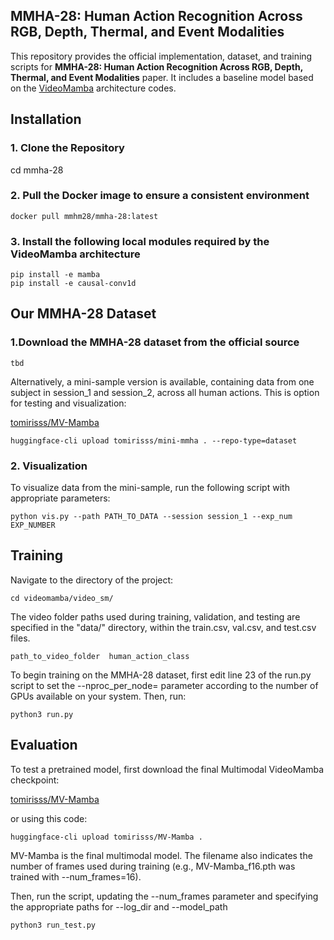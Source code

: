 ## MMHA-28: Human Action Recognition Across RGB, Depth, Thermal, and Event Modalities 

This repository provides the official implementation, dataset, and training scripts for **MMHA-28: Human Action Recognition Across RGB, Depth, Thermal, and Event Modalities** paper. 
It includes a baseline model based on the [VideoMamba](https://arxiv.org/abs/2403.13485) architecture codes.

## Installation
### 1. Clone the Repository
cd mmha-28

### 2. Pull the Docker image to ensure a consistent environment

   ```
   docker pull mmhm28/mmha-28:latest
   ```

### 3. Install the following local modules required by the VideoMamba architecture
   ```
   pip install -e mamba
   pip install -e causal-conv1d
   ```

## Our MMHA-28 Dataset
### 1.Download the MMHA-28 dataset from the official source
   ```
   tbd
   ```
Alternatively, a mini-sample version is available, containing data from one subject in session_1 and session_2, across all human actions. This is option for testing and visualization:

[tomirisss/MV-Mamba](tomirisss/mini-mmha)
   ```
huggingface-cli upload tomirisss/mini-mmha . --repo-type=dataset
   ```


### 2. Visualization
To visualize data from the mini-sample, run the following script with appropriate parameters:
   ```
   python vis.py --path PATH_TO_DATA --session session_1 --exp_num EXP_NUMBER
   ```

## Training

Navigate to the directory of the project:
   ```
cd videomamba/video_sm/
   ```

The video folder paths used during training, validation, and testing are specified in the "data/" directory, within the train.csv, val.csv, and test.csv files.
   ```
   path_to_video_folder  human_action_class
   ```

To begin training on the MMHA-28 dataset, first edit line 23 of the run.py script to set the --nproc_per_node= parameter according to the number of GPUs available on your system. Then, run:

   ```
   python3 run.py
   ```

## Evaluation

To test a pretrained model, first download the final Multimodal VideoMamba checkpoint:

[tomirisss/MV-Mamba](https://huggingface.co/tomirisss/MV-Mamba)

or using this code:

   ```
   huggingface-cli upload tomirisss/MV-Mamba .
   ```

MV-Mamba is the final multimodal model. The filename also indicates the number of frames used during training (e.g., MV-Mamba_f16.pth was trained with --num_frames=16).

Then, run the script, updating the --num_frames parameter and specifying the appropriate paths for --log_dir and --model_path

   ```
   python3 run_test.py
   ```









